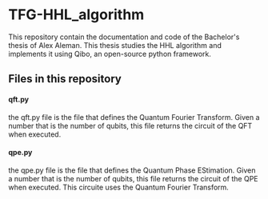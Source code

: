 # TFG-HHL_algorithm
This repository contain the documentation and code of the Bachelor's thesis of Alex Aleman. This thesis studies the HHL algorithm and implements it using Qibo, an open-source python framework.

## Files in this repository

#### qft.py
the qft.py file is the file that defines the Quantum Fourier Transform. Given a number that is the number of qubits, this file returns the circuit of the QFT when executed.


#### qpe.py
the qpe.py file is the file that defines the Quantum Phase EStimation. Given a number that is the number of qubits, this file returns the circuit of the QPE when executed. This circuite uses the Quantum Fourier Transform.
